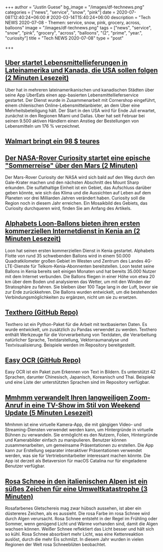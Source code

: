 +++
author = "Justin Guese"
bg_image = "/images/df-technews.png"
categories = ["news", "service", "snow", "pink"]
date = 2020-07-08T12:40:24+06:00 # 2020-03-14T15:40:24+06:00
description = "Tech NEWS 2020-07-08 - Themen: service, snow, pink, grocery, across, balloons"
image = "/images/df-technews.png"
tags = ["news", "service", "snow", "pink", "grocery", "across", "balloons", "(2", "prime", "year.", "curiosity"]
title = "Tech NEWS 2020-07-08"
type = "post"

+++

## [Uber startet Lebensmittellieferungen in Lateinamerika und Kanada, die USA sollen folgen (2 Minuten Lesezeit)](https://www.reuters.com/article/us-uber-groceries-idUSKBN2481LN/1/010001732debe5d6-0d5ca683-97dc-4318-a9b1-c296dbbcd96c-000000/sGlcYJ4Icv4iV-7JcBwp-qNtWtUwAx0gsURBksspEEs=148)

 Uber hat in mehreren lateinamerikanischen und kanadischen Städten über seine App UberEats einen app-basierten Lebensmittellieferservice gestartet. Der Dienst wurde in Zusammenarbeit mit Cornershop eingeführt, einem chilenischen Online-Lebensmittelanbieter, an dem Uber eine Mehrheitsbeteiligung hält. Der Start in den USA wird für Ende Juli erwartet, zunächst in den Regionen Miami und Dallas. Uber hat seit Februar bei seinen 9.500 aktiven Händlern einen Anstieg der Bestellungen von Lebensmitteln um 176 % verzeichnet.

## [Walmart bringt ein 98 $ teures](https://www.geekwire.com/2020/walmart-launch-98-year-amazon-prime-competitor-grocery-deliveries-perks//1/010001732debe5d6-0d5ca683-97dc-4318-a9b1-c296dbbcd96c-000000/tbOBlSyip6RM83bUsyPiUjTHBf47VfCXFoEpi7hmNN0=148)



## [Der NASA-Rover Curiosity startet eine epische "Sommerreise" über den Mars (2 Minuten)](https://www.cnet.com/news/nasa-mars-curiosity-rover-starts-epic-summer-road-trip-across-red-planet/1/010001732debe5d6-0d5ca683-97dc-4318-a9b1-c296dbbcd96c-000000/b5-JLowFIiHGdegmFOVx0kvigIzngJdAKv_8lZaw67Y=148)

 Der Mars-Rover Curiosity der NASA wird sich bald auf den Weg durch den Gale-Krater machen und den nächsten Abschnitt des Mount Sharp erkunden. Die sulfathaltige Einheit ist ein Gebiet, das Aufschluss darüber geben könnte, wie sich das Klima und die Aussichten auf Leben auf dem Planeten vor drei Milliarden Jahren verändert haben. Curiosity soll die Region noch in diesem Jahr erreichen. Ein Mosaikbild des Gebiets, das Curiosity durchqueren wird, finden Sie am Anfang des Artikels.

## [Alphabets Loon-Ballons bieten ihren ersten kommerziellen Internetdienst in Kenia an (2 Minuten Lesezeit)](https://www.theverge.com/2020/7/7/21315961/alphabet-loon-balloons-internet-kenya-telkom-4g-remote-areas?scrolla=5eb6d68b7fedc32c19ef33b4/1/010001732debe5d6-0d5ca683-97dc-4318-a9b1-c296dbbcd96c-000000/vP0G4SAbeSHUFBD0ddwpwEccDHO78gXN-hxZAAME7f4=148)

 Loon hat seinen ersten kommerziellen Dienst in Kenia gestartet. Alphabets Flotte von rund 35 schwebenden Ballons wird in einem 50.000 Quadratkilometer großen Gebiet im Westen und Zentrum des Landes 4G-LTE-Dienste für Telkom-Kenia-Abonnenten bereitstellen. Loon testet seine Ballons in Kenia bereits seit einigen Monaten und hat bereits 35.000 Nutzer mit dem Internet verbunden. Die Ballons fliegen in einer Höhe von etwa 20 km über dem Boden und analysieren das Wetter, um mit den Winden der Stratosphäre zu fahren. Sie bleiben über 100 Tage lang in der Luft, bevor sie zur Erde zurückkehren. Die Ballons wurden entwickelt, um die bestehenden Verbindungsmöglichkeiten zu ergänzen, nicht um sie zu ersetzen.

## [Texthero (GitHub Repo)](https://github.com/jbesomi/texthero/1/010001732debe5d6-0d5ca683-97dc-4318-a9b1-c296dbbcd96c-000000/j9Nn9ncYym2JLO9yBgHHxfsYHFM5SqMSYOpUD0ALhAo=148)

 Texthero ist ein Python-Paket für die Arbeit mit textbasierten Daten. Es wurde entwickelt, um zusätzlich zu Pandas verwendet zu werden. Texthero enthält Werkzeuge für die Vorverarbeitung von Textdaten, die Verarbeitung natürlicher Sprache, Textdarstellung, Vektorraumanalyse und Textvisualisierung. Beispiele werden im Repository bereitgestellt.

## [Easy OCR (GitHub Repo)](https://github.com/JaidedAI/EasyOCR/1/010001732debe5d6-0d5ca683-97dc-4318-a9b1-c296dbbcd96c-000000/2f2NqZCeH0XE8Y2TscB9vChYk-W3VPfLeYNyrtvBf1g=148)

 Easy OCR ist ein Paket zum Erkennen von Text in Bildern. Es unterstützt 42 Sprachen, darunter Chinesisch, Japanisch, Koreanisch und Thai. Beispiele und eine Liste der unterstützten Sprachen sind im Repository verfügbar.

## [Mmhmm verwandelt Ihren langweiligen Zoom-Anruf in eine TV-Show im Stil von Weekend Update (5 Minuten Lesezeit)](https://www.theverge.com/2020/7/7/21314035/mmhmm-personal-video-presence-beta-phil-libin-sequoia-app?scrolla=5eb6d68b7fedc32c19ef33b4/1/010001732debe5d6-0d5ca683-97dc-4318-a9b1-c296dbbcd96c-000000/-5IjAhs-WxQKPjuDtTYOuwtOm2lUQX4MwATPvH0d86U=148)

 Mmhmm ist eine virtuelle Kamera-App, die mit gängigen Video- und Streaming-Diensten verwendet werden kann, um Hintergründe in virtuelle Bühnen zu verwandeln. Sie ermöglicht es den Nutzern, Folien, Hintergründe und Kamerabilder einfach zu manipulieren. Benutzer können zusammenarbeiten, um gemeinsame Präsentationen zu erstellen. Die App kann zur Erstellung separater interaktiver Präsentationen verwendet werden, was sie für Vertriebsmitarbeiter interessant machen könnte. Die App ist derzeit als Betaversion für macOS Catalina nur für eingeladene Benutzer verfügbar.

## [Rosa Schnee in den italienischen Alpen ist ein süßes Zeichen für eine Umweltkatastrophe (3 Minuten)](https://earther.gizmodo.com/pink-snow-in-the-italian-alps-is-a-cute-sign-of-environ-1844279404/1/010001732debe5d6-0d5ca683-97dc-4318-a9b1-c296dbbcd96c-000000/8SzvbESx9YHag9uf9XsgGRv9YWxWlzwVb2d8OOlC5RI=148)

 Rosafarbenes Gletschereis mag zwar hübsch aussehen, ist aber ein düstereres Zeichen, als es aussieht. Die rosa Farbe im rosa Schnee wird durch Algen verursacht. Rosa Schnee entsteht in der Regel im Frühling oder Sommer, wenn genügend Licht und Wärme vorhanden sind, damit die Algen wachsen können. Weißer Schnee reflektiert das Licht besser und hält sich so kühl. Rosa Schnee absorbiert mehr Licht, was eine Kettenreaktion auslöst, durch die mehr Eis schmilzt. In diesem Jahr wurden in vielen Regionen der Welt rosa Schneeblüten beobachtet.


